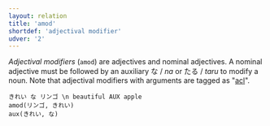 ```yaml
---
layout: relation
title: 'amod'
shortdef: 'adjectival modifier'
udver: '2'
---
```


*Adjectival modifiers* (`amod`) are adjectives and nominal adjectives.
A nominal adjective must be followed by an auxiliary な / *na* or たる / *taru* to modify a noun.
Note that adjectival modifiers with arguments are tagged as "[acl]()".

~~~ sdparse
きれい な リンゴ \n beautiful AUX apple
amod(リンゴ, きれい)
aux(きれい, な)
~~~
<!-- Interlanguage links updated Po lis 14 15:35:08 CET 2022 -->
